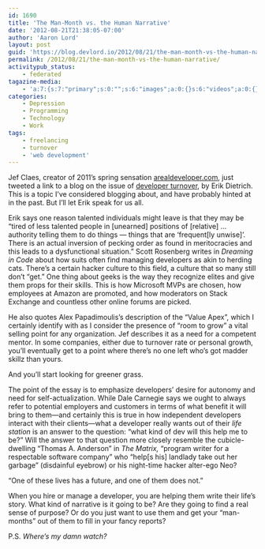 ```yaml
---
id: 1690
title: 'The Man-Month vs. the Human Narrative'
date: '2012-08-21T21:38:05-07:00'
author: 'Aaron Lord'
layout: post
guid: 'https://blog.devlord.io/2012/08/21/the-man-month-vs-the-human-narrative/'
permalink: /2012/08/21/the-man-month-vs-the-human-narrative/
activitypub_status:
    - federated
tagazine-media:
    - 'a:7:{s:7:"primary";s:0:"";s:6:"images";a:0:{}s:6:"videos";a:0:{}s:11:"image_count";i:0;s:6:"author";s:8:"28099389";s:7:"blog_id";s:8:"28571045";s:9:"mod_stamp";s:19:"2012-08-23 04:36:36";}'
categories:
    - Depression
    - Programming
    - Technology
    - Work
tags:
    - freelancing
    - turnover
    - 'web development'
---
```


Jef Claes, creator of 2011’s spring sensation <a href="http://www.jefclaes.be/2011/04/arealdevelopercom.html">arealdeveloper.com</a>, just tweeted a link to a blog on the issue of <a href="http://www.daedtech.com/how-to-keep-your-best-programmers">developer turnover</a>, by Erik Dietrich. This is a topic I’ve considered blogging about, and have probably hinted at in the past. But I’ll let Erik speak for us all.

Erik says one reason talented individuals might leave is that they may be “tired of less talented people in [unearned] positions of [relative] … authority telling them to do things — things that are ‘frequent[ly unwise]’. There is an actual inversion of pecking order as found in meritocracies and this leads to a dysfunctional situation.” Scott Rosenberg writes in <em>Dreaming in Code</em> about how suits often find managing developers as akin to herding cats. There’s a certain hacker culture to this field, a culture that so many still don’t “get.” One thing about geeks is the way they recognize elites and give them props for their skills. This is how Microsoft MVPs are chosen, how employees at Amazon are promoted, and how moderators on Stack Exchange and countless other online forums are picked.

He also quotes Alex Papadimoulis’s description of the “Value Apex”, which I certainly identify with as I consider the presence of “room to grow” a vital selling point for any organization. Jef describes it as a need for a competent mentor. In some companies, either due to turnover rate or personal growth, you’ll eventually get to a point where there’s no one left who’s got madder skillz than yours.

And you’ll start looking for greener grass.

The point of the essay is to emphasize developers’ desire for autonomy and need for self-actualization. While Dale Carnegie says we ought to always refer to potential employers and customers in terms of what benefit it will bring to them—and certainly this is true in how independent developers interact with their clients—what a developer really wants out of their <em>life station</em> is an answer to the question: “what kind of dev will this help me to be?” Will the answer to that question more closely resemble the cubicle-dwelling “Thomas A. Anderson” in <em>The Matrix,</em> “program writer for a respectable software company” who “help[s his] landlady take out her garbage” (disdainful eyebrow) or his night-time hacker alter-ego Neo?

“One of these lives has a future, and one of them does not.”

When you hire or manage a developer, you are helping them write their life’s story. What kind of narrative is it going to be? Are they going to find a real sense of purpose? Or do you just want to use them and get your “man-months” out of them to fill in your fancy reports?

P.S. <em>Where’s my damn watch?</em>